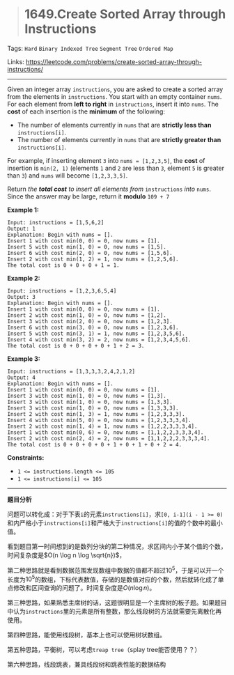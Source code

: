 > # 1649.Create Sorted Array through Instructions

Tags: `Hard` `Binary Indexed Tree` `Segment Tree` `Ordered Map`

Links: https://leetcode.com/problems/create-sorted-array-through-instructions/

-------

Given an integer array `instructions`, you are asked to create a sorted array from the elements in `instructions`. You start with an empty container `nums`. For each element from **left to right** in `instructions`, insert it into `nums`. The **cost** of each insertion is the **minimum** of the following:

- The number of elements currently in `nums` that are **strictly less than** `instructions[i]`.
- The number of elements currently in `nums` that are **strictly greater than** `instructions[i]`.

For example, if inserting element `3` into `nums = [1,2,3,5]`, the **cost** of insertion is `min(2, 1)` (elements `1` and `2` are less than `3`, element `5` is greater than `3`) and `nums` will become `[1,2,3,3,5]`.

Return *the **total cost** to insert all elements from* `instructions` *into* `nums`. Since the answer may be large, return it **modulo** `109 + 7`

**Example 1:**

```
Input: instructions = [1,5,6,2]
Output: 1
Explanation: Begin with nums = [].
Insert 1 with cost min(0, 0) = 0, now nums = [1].
Insert 5 with cost min(1, 0) = 0, now nums = [1,5].
Insert 6 with cost min(2, 0) = 0, now nums = [1,5,6].
Insert 2 with cost min(1, 2) = 1, now nums = [1,2,5,6].
The total cost is 0 + 0 + 0 + 1 = 1.
```

**Example 2:**

```
Input: instructions = [1,2,3,6,5,4]
Output: 3
Explanation: Begin with nums = [].
Insert 1 with cost min(0, 0) = 0, now nums = [1].
Insert 2 with cost min(1, 0) = 0, now nums = [1,2].
Insert 3 with cost min(2, 0) = 0, now nums = [1,2,3].
Insert 6 with cost min(3, 0) = 0, now nums = [1,2,3,6].
Insert 5 with cost min(3, 1) = 1, now nums = [1,2,3,5,6].
Insert 4 with cost min(3, 2) = 2, now nums = [1,2,3,4,5,6].
The total cost is 0 + 0 + 0 + 0 + 1 + 2 = 3.
```

**Example 3:**

```
Input: instructions = [1,3,3,3,2,4,2,1,2]
Output: 4
Explanation: Begin with nums = [].
Insert 1 with cost min(0, 0) = 0, now nums = [1].
Insert 3 with cost min(1, 0) = 0, now nums = [1,3].
Insert 3 with cost min(1, 0) = 0, now nums = [1,3,3].
Insert 3 with cost min(1, 0) = 0, now nums = [1,3,3,3].
Insert 2 with cost min(1, 3) = 1, now nums = [1,2,3,3,3].
Insert 4 with cost min(5, 0) = 0, now nums = [1,2,3,3,3,4].
Insert 2 with cost min(1, 4) = 1, now nums = [1,2,2,3,3,3,4].
Insert 1 with cost min(0, 6) = 0, now nums = [1,1,2,2,3,3,3,4].
Insert 2 with cost min(2, 4) = 2, now nums = [1,1,2,2,2,3,3,3,4].
The total cost is 0 + 0 + 0 + 0 + 1 + 0 + 1 + 0 + 2 = 4.
```

**Constraints:**

- `1 <= instructions.length <= 105`
- `1 <= instructions[i] <= 105`

-------

**题目分析**

问题可以转化成：对于下表`i`的元素`instructions[i]`，求`[0, i-1](i - 1 >= 0)`和内严格小于`instructions[i]`和严格大于`instructions[i]`的值的个数中的最小值。

看到题目第一时间想到的是数列分块的第二种情况，求区间内小于某个值的个数，时间复杂度是$O(n \log n \log \sqrt{n})$，

第二种思路就是看到数据范围发现数组中数据的值都不超过$10^5$，于是可以开一个长度为$10^5$的数组，下标代表数值，存储的是数值对应的个数，然后就转化成了单点修改和区间查询的问题了。时间复杂度是$O(n \log n)$。

第三种思路，如果熟悉主席树的话，这题很明显是一个主席树的板子题。如果题目中认为`instructions`里的元素是所有整数，那么线段树的方法就需要先离散化再使用。

第四种思路，能使用线段树，基本上也可以使用树状数组。

第五种思路，平衡树，可以考虑`treap tree`（splay tree能否使用？？）

第六种思路，线段跳表，兼具线段树和跳表性能的数据结构









